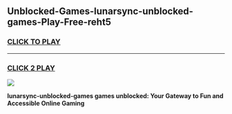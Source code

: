 
## Unblocked-Games-lunarsync-unblocked-games-Play-Free-reht5
<h3>
<a href="https://premium76.site?title=lunarsync-unblocked-games&ref=22A">CLICK TO PLAY</a></h3>
<hr>

<h3>
<a href="https://premium76.site?title=lunarsync-unblocked-games&ref=22A">CLICK 2 PLAY</a>
  
</h3>

<a href="https://premium76.site?title=lunarsync-unblocked-games&ref=22A"><img src="https://clearcache.store/games.png"></a>


**lunarsync-unblocked-games games unblocked: Your Gateway to Fun and Accessible Online Gaming**

